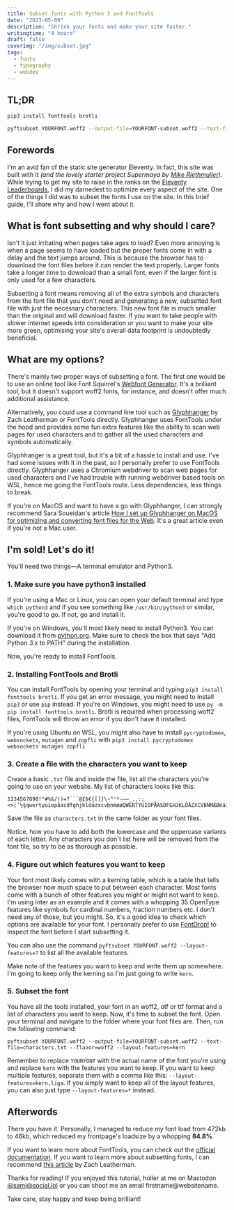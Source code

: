 ```yaml
---
title: Subset fonts with Python 3 and FontTools
date: "2023-05-09"
description: "Shrink your fonts and make your site faster."
writingtime: "4 hours"
draft: false
coverimg: "/img/subset.jpg"
tags:
  - fonts
  - typography
  - webdev
---
```


## TL;DR

```bash
pip3 install fonttools brotli

pyftsubset YOURFONT.woff2 --output-file=YOURFONT-subset.woff2 --text-file=characters.txt --flavor=woff2 --layout-features=kern
```

## Forewords

I'm an avid fan of the static site generator Eleventy. In fact, this site was built with it _(and the lovely starter project Supermaya by [Mike Riethmuller](https://github.com/MadeByMike/supermaya))_. While trying to get my site to raise in the ranks on the [Eleventy Leaderboards](https://www.11ty.dev/speedlify/httpster-io/), I did my darnedest to optimize every aspect of the site. One of the things I did was to subset the fonts I use on the site. In this brief guide, I'll share why and how I went about it.

## What is font subsetting and why should I care?

Isn't it just irritating when pages take ages to load? Even more annoying is when a page seems to have loaded but the proper fonts come in with a delay and the text jumps around. This is because the browser has to download the font files before it can render the text properly. Larger fonts take a longer time to download than a small font, even if the larger font is only used for a few characters.

Subsetting a font means removing all of the extra symbols and characters from the font file that you don't need and generating a new, subsetted font file with just the necessary characters. This new font file is much smaller than the original and will download faster. If you want to take people with slower internet speeds into consideration or you want to make your site more green, optimising your site's overall data footprint is undoubtedly beneficial.

## What are my options?

There's mainly two proper ways of subsetting a font. The first one would be to use an online tool like Font Squirrel's [Webfont Generator](https://www.fontsquirrel.com/tools/webfont-generator). It's a brilliant tool, but it doesn't support woff2 fonts, for instance, and doesn't offer much additional assistance.

Alternatively, you could use a command line tool such as [Glyphhanger](https://github.com/zachleat/glyphhanger) by Zach Leatherman or FontTools directly. Glyphhanger uses FontTools under the hood and provides some fun extra features like the ability to scan web pages for used characters and to gather all the used characters and symbols automatically. 

Glyphhanger is a great tool, but it's a bit of a hassle to install and use. I've had some issues with it in the past, so I personally prefer to use FontTools directly. Glyphhanger uses a Chromium webdriver to scan web pages for used characters and I've had trouble with running webdriver based tools on WSL, hence me going the FontTools route. Less dependencies, less things to break.

If you're on MacOS and want to have a go with Glyphhanger, I can strongly recommend Sara Soueidan's article [How I set up Glyphhanger on MacOS for optimizing and converting font files for the Web](https://www.sarasoueidan.com/blog/glyphhanger/). It's a great article even if you're not a Mac user.

## I'm sold! Let's do it!

You'll need two things—A terminal emulator and Python3.

### 1. Make sure you have python3 installed
If you're using a Mac or Linux, you can open your default terminal and type `which python3` and if you see something like `/usr/bin/python3` or similar, you're good to go. If not, go and install it. 

If you're on Windows, you'll most likely need to install Python3. You can download it from [python.org](https://www.python.org/downloads/). Make sure to check the box that says "Add Python 3.x to PATH" during the installation.

Now, you're ready to install FontTools.

### 2. Installing FontTools and Brotli
You can install FontTools by opening your terminal and typing `pip3 install fonttools brotli`. If you get an error message, you might need to install `pip3` or use `pip` instead. If you're on Windows, you might need to use `py -m pip install fonttools brotli`. Brotli is required when processing woff2 files, FontTools will throw an error if you don't have it installed.

If you're using Ubuntu on WSL, you might also have to install `pycryptodomex`, `websockets`, `mutagen` and `zopfli` with `pip3 install pycryptodomex websockets mutagen zopfli`

### 3. Create a file with the characters you want to keep

Create a basic `.txt` file and inside the file, list all the characters you're going to use on your website. My list of characters looks like this:

```
1234567890!"#%&/()=?``´@£$€{[]}\~^'*-–—_.,:;<>|’½§qwertyuiopåasdfghjklöäzxcvbnmæøQWERTYUIOPÅASDFGHJKLÖÄZXCVBNMÆØéáíçñëèāÉÁÍÇÑËÈĀ
```

Save the file as `characters.txt` in the same folder as your font files.

Notice, how you have to add both the lowercase and the uppercase variants of each letter. Any characters you don't list here will be removed from the font file, so try to be as thorough as possible.

### 4. Figure out which features you want to keep

Your font most likely comes with a kerning table, which is a table that tells the browser how much space to put between each character. Most fonts come with a bunch of other features you might or might not want to keep. I'm using Inter as an example and it comes with a whopping 35 OpenType features like symbols for cardinal numbers, fraction numbers etc. I don't need any of those, but you might. So, it's a good idea to check which options are available for your font. I personally prefer to use [FontDrop!](https://fontdrop.info/) to inspect the font before I start subsetting it.

You can also use the command `pyftsubset YOURFONT.woff2 --layout-features=?` to list all the available features.

Make note of the features you want to keep and write them up somewhere. I'm going to keep only the kerning so I'm just going to write `kern`.

### 5. Subset the font

You have all the tools installed, your font in an woff2, otf or ttf format and a list of characters you want to keep. Now, it's time to subset the font. Open your terminal and navigate to the folder where your font files are. Then, run the following command:

```
pyftsubset YOURFONT.woff2 --output-file=YOURFONT-subset.woff2 --text-file=characters.txt --flavor=woff2 --layout-features=kern
```

Remember to replace `YOURFONT` with the actual name of the font you're using and replace `kern` with the features you want to keep. If you want to keep multiple features, separate them with a comma like this: `--layout-features=kern,liga`. If you simply want to keep all of the layout features, you can also just type `--layout-features=*` instead.


## Afterwords

There you have it. Personally, I managed to reduce my font load from 472kb to 46kb, which reduced my frontpage's loadsize by a whopping __84.8%__.

If you want to learn more about FontTools, you can check out the [official documentation](https://fonttools.readthedocs.io/en/latest/). If you want to learn more about subsetting fonts, I can recommend [this article](https://www.zachleat.com/web/subset-webfonts/) by Zach Leatherman.

Thanks for reading! If you enjoyed this tutorial, holler at me on Mastodon [@sami@social.lol](https://social.lol/@sami) or you can shoot me an email firstname@websitename. 

Take care, stay happy and keep being brilliant!
